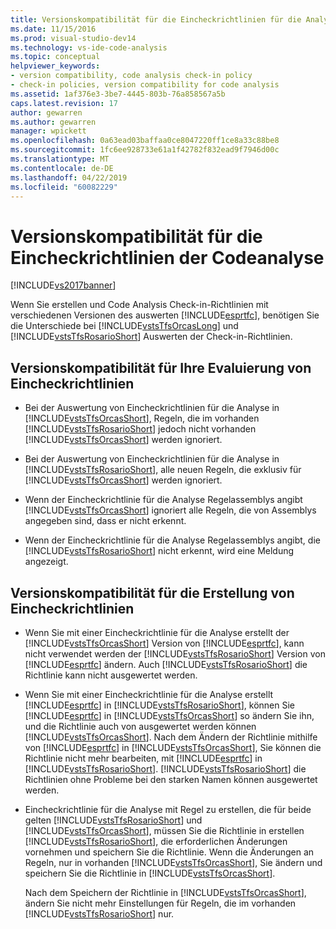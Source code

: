 ```yaml
---
title: Versionskompatibilität für die Eincheckrichtlinien für die Analyse | Microsoft-Dokumentation
ms.date: 11/15/2016
ms.prod: visual-studio-dev14
ms.technology: vs-ide-code-analysis
ms.topic: conceptual
helpviewer_keywords:
- version compatibility, code analysis check-in policy
- check-in policies, version compatibility for code analysis
ms.assetid: 1af376e3-3be7-4445-803b-76a858567a5b
caps.latest.revision: 17
author: gewarren
ms.author: gewarren
manager: wpickett
ms.openlocfilehash: 0a63ead03baffaa0ce8047220ff1ce8a33c88be8
ms.sourcegitcommit: 1fc6ee928733e61a1f42782f832ead9f7946d00c
ms.translationtype: MT
ms.contentlocale: de-DE
ms.lasthandoff: 04/22/2019
ms.locfileid: "60082229"
---
```

# <a name="version-compatibility-for-code-analysis-check-in-policies"></a>Versionskompatibilität für die Eincheckrichtlinien der Codeanalyse
[!INCLUDE[vs2017banner](../includes/vs2017banner.md)]

Wenn Sie erstellen und Code Analysis Check-in-Richtlinien mit verschiedenen Versionen des auswerten [!INCLUDE[esprtfc](../includes/esprtfc-md.md)], benötigen Sie die Unterschiede bei [!INCLUDE[vstsTfsOrcasLong](../includes/vststfsorcaslong-md.md)] und [!INCLUDE[vstsTfsRosarioShort](../includes/vststfsrosarioshort-md.md)] Auswerten der Check-in-Richtlinien.  
  
## <a name="version-compatibility-for-evaluating-check-in-policies"></a>Versionskompatibilität für Ihre Evaluierung von Eincheckrichtlinien  
  
- Bei der Auswertung von Eincheckrichtlinien für die Analyse in [!INCLUDE[vstsTfsOrcasShort](../includes/vststfsorcasshort-md.md)], Regeln, die im vorhanden [!INCLUDE[vstsTfsRosarioShort](../includes/vststfsrosarioshort-md.md)] jedoch nicht vorhanden [!INCLUDE[vstsTfsOrcasShort](../includes/vststfsorcasshort-md.md)] werden ignoriert.  
  
- Bei der Auswertung von Eincheckrichtlinien für die Analyse in [!INCLUDE[vstsTfsRosarioShort](../includes/vststfsrosarioshort-md.md)], alle neuen Regeln, die exklusiv für [!INCLUDE[vstsTfsOrcasShort](../includes/vststfsorcasshort-md.md)] werden ignoriert.  
  
- Wenn der Eincheckrichtlinie für die Analyse Regelassemblys angibt [!INCLUDE[vstsTfsOrcasShort](../includes/vststfsorcasshort-md.md)] ignoriert alle Regeln, die von Assemblys angegeben sind, dass er nicht erkennt.  
  
- Wenn der Eincheckrichtlinie für die Analyse Regelassemblys angibt, die [!INCLUDE[vstsTfsRosarioShort](../includes/vststfsrosarioshort-md.md)] nicht erkennt, wird eine Meldung angezeigt.  
  
## <a name="version-compatibility-for-authoring-check-in-policies"></a>Versionskompatibilität für die Erstellung von Eincheckrichtlinien  
  
- Wenn Sie mit einer Eincheckrichtlinie für die Analyse erstellt der [!INCLUDE[vstsTfsOrcasShort](../includes/vststfsorcasshort-md.md)] Version von [!INCLUDE[esprtfc](../includes/esprtfc-md.md)], kann nicht verwendet werden der [!INCLUDE[vstsTfsRosarioShort](../includes/vststfsrosarioshort-md.md)] Version von [!INCLUDE[esprtfc](../includes/esprtfc-md.md)] ändern. Auch [!INCLUDE[vstsTfsRosarioShort](../includes/vststfsrosarioshort-md.md)] die Richtlinie kann nicht ausgewertet werden.  
  
- Wenn Sie mit einer Eincheckrichtlinie für die Analyse erstellt [!INCLUDE[esprtfc](../includes/esprtfc-md.md)] in [!INCLUDE[vstsTfsRosarioShort](../includes/vststfsrosarioshort-md.md)], können Sie [!INCLUDE[esprtfc](../includes/esprtfc-md.md)] in [!INCLUDE[vstsTfsOrcasShort](../includes/vststfsorcasshort-md.md)] so ändern Sie ihn, und die Richtlinie auch von ausgewertet werden können [!INCLUDE[vstsTfsOrcasShort](../includes/vststfsorcasshort-md.md)]. Nach dem Ändern der Richtlinie mithilfe von [!INCLUDE[esprtfc](../includes/esprtfc-md.md)] in [!INCLUDE[vstsTfsOrcasShort](../includes/vststfsorcasshort-md.md)], Sie können die Richtlinie nicht mehr bearbeiten, mit [!INCLUDE[esprtfc](../includes/esprtfc-md.md)] in [!INCLUDE[vstsTfsRosarioShort](../includes/vststfsrosarioshort-md.md)]. [!INCLUDE[vstsTfsRosarioShort](../includes/vststfsrosarioshort-md.md)] die Richtlinien ohne Probleme bei den starken Namen können ausgewertet werden.  
  
- Eincheckrichtlinie für die Analyse mit Regel zu erstellen, die für beide gelten [!INCLUDE[vstsTfsRosarioShort](../includes/vststfsrosarioshort-md.md)] und [!INCLUDE[vstsTfsOrcasShort](../includes/vststfsorcasshort-md.md)], müssen Sie die Richtlinie in erstellen [!INCLUDE[vstsTfsRosarioShort](../includes/vststfsrosarioshort-md.md)], die erforderlichen Änderungen vornehmen und speichern Sie die Richtlinie. Wenn die Änderungen an Regeln, nur in vorhanden [!INCLUDE[vstsTfsOrcasShort](../includes/vststfsorcasshort-md.md)], Sie ändern und speichern Sie die Richtlinie in [!INCLUDE[vstsTfsOrcasShort](../includes/vststfsorcasshort-md.md)].  
  
     Nach dem Speichern der Richtlinie in [!INCLUDE[vstsTfsOrcasShort](../includes/vststfsorcasshort-md.md)], ändern Sie nicht mehr Einstellungen für Regeln, die im vorhanden [!INCLUDE[vstsTfsRosarioShort](../includes/vststfsrosarioshort-md.md)] nur.
